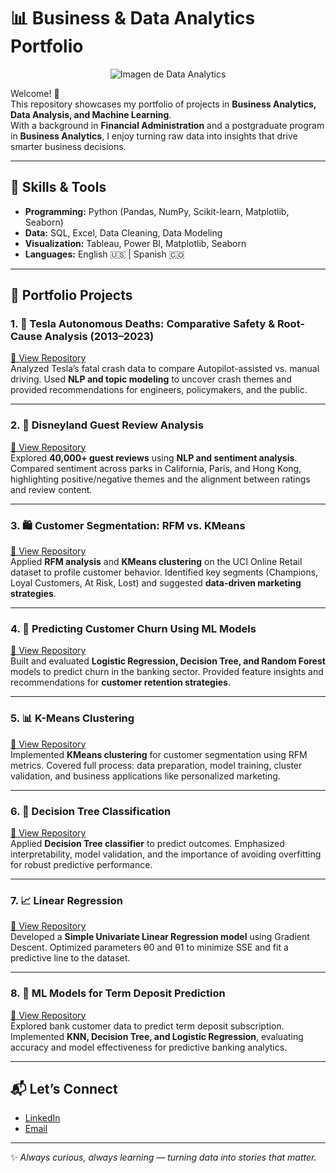 # 📊 Business & Data Analytics Portfolio  

<p align="center">
 <img src="https://onlinedegrees.sandiego.edu/wp-content/uploads/2022/11/what-is-data-analytics-mads.jpg" alt="Imagen de Data Analytics">
</p>

Welcome! 👋  
This repository showcases my portfolio of projects in **Business Analytics, Data Analysis, and Machine Learning**.  
With a background in **Financial Administration** and a postgraduate program in **Business Analytics**, I enjoy turning raw data into insights that drive smarter business decisions.  

---

## 🔧 Skills & Tools  
- **Programming:** Python (Pandas, NumPy, Scikit-learn, Matplotlib, Seaborn)  
- **Data:** SQL, Excel, Data Cleaning, Data Modeling  
- **Visualization:** Tableau, Power BI, Matplotlib, Seaborn  
- **Languages:** English 🇺🇸 | Spanish 🇨🇴  

---

## 📂 Portfolio Projects  

### 1. 🚗 Tesla Autonomous Deaths: Comparative Safety & Root-Cause Analysis (2013–2023)  
[🔗 View Repository](https://github.com/GeraldineReinoso/Tesla-Autonomous-Deaths-Comparative-Safety-And-Root-Cause-Analysis-)  
Analyzed Tesla’s fatal crash data to compare Autopilot-assisted vs. manual driving. Used **NLP and topic modeling** to uncover crash themes and provided recommendations for engineers, policymakers, and the public.  

---

### 2. 🏰 Disneyland Guest Review Analysis  
[🔗 View Repository](https://github.com/GeraldineReinoso/Disneyland-Guest-Review-Analysis)  
Explored **40,000+ guest reviews** using **NLP and sentiment analysis**. Compared sentiment across parks in California, Paris, and Hong Kong, highlighting positive/negative themes and the alignment between ratings and review content.  

---

### 3. 🛍️ Customer Segmentation: RFM vs. KMeans  
[🔗 View Repository](https://github.com/GeraldineReinoso/Customer-Segmentation-RFM-vs-KMeans)  
Applied **RFM analysis** and **KMeans clustering** on the UCI Online Retail dataset to profile customer behavior. Identified key segments (Champions, Loyal Customers, At Risk, Lost) and suggested **data-driven marketing strategies**.  

---

### 4. 🏦 Predicting Customer Churn Using ML Models  
[🔗 View Repository](https://github.com/GeraldineReinoso/Final-Project-Predictive-Analysis)  
Built and evaluated **Logistic Regression, Decision Tree, and Random Forest** models to predict churn in the banking sector. Provided feature insights and recommendations for **customer retention strategies**.  

---

### 5. 📊 K-Means Clustering  
[🔗 View Repository](https://github.com/GeraldineReinoso/K-Means-Clustering)  
Implemented **KMeans clustering** for customer segmentation using RFM metrics. Covered full process: data preparation, model training, cluster validation, and business applications like personalized marketing.  

---

### 6. 🌳 Decision Tree Classification  
[🔗 View Repository](https://github.com/GeraldineReinoso/Decision-Tree-Classification)  
Applied **Decision Tree classifier** to predict outcomes. Emphasized interpretability, model validation, and the importance of avoiding overfitting for robust predictive performance.  

---

### 7. 📈 Linear Regression  
[🔗 View Repository](https://github.com/GeraldineReinoso/Linear-Regression)  
Developed a **Simple Univariate Linear Regression model** using Gradient Descent. Optimized parameters θ0 and θ1 to minimize SSE and fit a predictive line to the dataset.  

---

### 8. 🧠 ML Models for Term Deposit Prediction  
[🔗 View Repository](https://github.com/GeraldineReinoso/ML-Models)  
Explored bank customer data to predict term deposit subscription. Implemented **KNN, Decision Tree, and Logistic Regression**, evaluating accuracy and model effectiveness for predictive banking analytics.  

---

## 📬 Let’s Connect  
- [LinkedIn](https://www.linkedin.com/in/geraldine-reinoso/)  
- [Email](mailto:geraldine.reinosov@gmail.com)  

---
✨ *Always curious, always learning — turning data into stories that matter.*  
